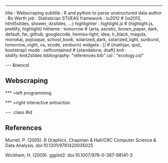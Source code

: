 ---
title       : Webscraping
subtitle    : R and python to parse unstructured data
author      : Bo Werth
job         : Statistician STI/EAS
framework   : io2012        # {io2012, html5slides, shower, dzslides, ...}
highlighter : highlight.js  # {highlight.js, prettify, highlight}
hitheme     : tomorrow      # {arta, ascetic, brown_paper, dark, default, far, github, googlecode, hemisu-light, idea, ir_black, magula, monokai, pojoaque, school_book, solarized_dark, solarized_light, sunburst, tomorrow_night, vs, xcode, zenburn}
widgets     : []            # {mathjax, quiz, bootstrap}
mode        : selfcontained # {standalone, draft}
knit        : slidify::knit2slides
bibliography: "references.bib"
csl         : "ecology.csl"

--- &twocol

## Webscraping

*** =left
programming

*** =right
interactive extraction

--- .class #id

## References

Murrell, P. (2005). R Graphics. Chapman & Hall/CRC Computer Science & Data Analysis. doi:10.1201/9781420035025

Wickham, H. (2009). ggplot2. doi:10.1007/978-0-387-98141-3
